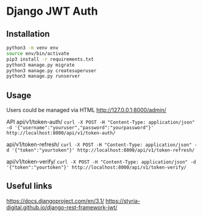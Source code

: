 # Django JWT Auth

## Installation
```bash
python3 -m venv env
source env/bin/activate
pip3 install -r requirements.txt
python3 manage.py migrate
python3 manage.py createsuperuser
python3 manage.py runserver
```

## Usage

Users could be managed via HTML http://127.0.0.1:8000/admin/

API 
api/v1/token-auth/
``` curl -X POST -H "Content-Type: application/json" -d '{"username":"youruser","password":"yourpassword"}' http://localhost:8000/api/v1/token-auth/ ```

api/v1/token-refresh/
``` curl -X POST -H "Content-Type: application/json" -d '{"token":"yourtoken"}' http://localhost:8000/api/v1/token-refresh/ ```

api/v1/token-verify/ 
``` curl -X POST -H "Content-Type: application/json" -d '{"token":"yourtoken"}' http://localhost:8000/api/v1/token-verify/ ```

## Useful links

https://docs.djangoproject.com/en/3.1/
https://styria-digital.github.io/django-rest-framework-jwt/
